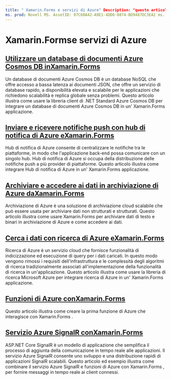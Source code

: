 ```yaml
---
title: " Xamarin.Forms e servizi di Azure" Description: "questo articolo spiega come usare hub di notifica di Azure per inviare notifiche push multipiattaforma alle Xamarin.Forms applicazioni".
ms. prod: Novell MS. AssetID: 07C60A42-A9E1-4DD0-8874-BD9487DC3EA2 ms. Technology: Novell-Forms Author: davidbritch ms. Author: dabritch ms. Date: 06/28/2019 no-loc: [ Xamarin.Forms , Xamarin.Essentials ]
---
```


# <a name="xamarinforms-and-azure-services"></a>Xamarin.Formse servizi di Azure

## <a name="consume-an-azure-cosmos-db-document-database-in-xamarinformsazure-cosmosdbmd"></a>[Utilizzare un database di documenti Azure Cosmos DB inXamarin.Forms](azure-cosmosdb.md)

Un database di documenti Azure Cosmos DB è un database NoSQL che offre accesso a bassa latenza ai documenti JSON, che offre un servizio di database rapido, a disponibilità elevata e scalabile per le applicazioni che richiedono scalabilità e replica globale senza problemi. Questo articolo illustra come usare la libreria client di .NET Standard Azure Cosmos DB per integrare un database di documenti Azure Cosmos DB in un' Xamarin.Forms applicazione.

## <a name="send-and-receive-push-notifications-with-azure-notification-hubs-and-xamarinformsazure-notification-hubmd"></a>[Inviare e ricevere notifiche push con hub di notifica di Azure eXamarin.Forms](azure-notification-hub.md)

Hub di notifica di Azure consente di centralizzare le notifiche tra le piattaforme, in modo che l'applicazione back-end possa comunicare con un singolo hub. Hub di notifica di Azure si occupa della distribuzione delle notifiche push a più provider di piattaforme. Questo articolo illustra come integrare Hub di notifica di Azure in un' Xamarin.Forms applicazione.

## <a name="store-and-access-data-in-azure-storage-from-xamarinformsazure-storagemd"></a>[Archiviare e accedere ai dati in archiviazione di Azure daXamarin.Forms](azure-storage.md)

Archiviazione di Azure è una soluzione di archiviazione cloud scalabile che può essere usata per archiviare dati non strutturati e strutturati. Questo articolo illustra come usare Xamarin.Forms per archiviare dati di testo e binari in archiviazione di Azure e come accedere ai dati.

## <a name="search-data-with-azure-search-and-xamarinformsazure-searchmd"></a>[Cerca i dati con ricerca di Azure eXamarin.Forms](azure-search.md)

Ricerca di Azure è un servizio cloud che fornisce funzionalità di indicizzazione ed esecuzione di query per i dati caricati. In questo modo vengono rimossi i requisiti dell'infrastruttura e le complessità degli algoritmi di ricerca tradizionalmente associati all'implementazione della funzionalità di ricerca in un'applicazione. Questo articolo illustra come usare la libreria di ricerca Microsoft Azure per integrare ricerca di Azure in un' Xamarin.Forms applicazione.

## <a name="azure-functions-with-xamarinformsazure-functionsmd"></a>[Funzioni di Azure conXamarin.Forms](azure-functions.md)

Questo articolo illustra come creare la prima funzione di Azure che interagisce con Xamarin.Forms .

## <a name="azure-signalr-service-with-xamarinformsazure-signalrmd"></a>[Servizio Azure SignalR conXamarin.Forms](azure-signalr.md)

ASP.NET Core SignalR è un modello di applicazione che semplifica il processo di aggiunta della comunicazione in tempo reale alle applicazioni. Il servizio Azure SignalR consente uno sviluppo e una distribuzione rapidi di applicazioni SignalR scalabili. Questo articolo ed esempio illustra come combinare il servizio Azure SignalR e funzioni di Azure con Xamarin.Forms , per fornire messaggi in tempo reale ai client connessi.
